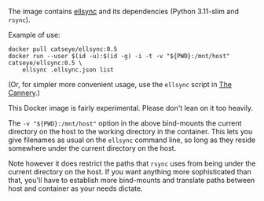 The image contains [ellsync](https://catseye.tc/node/ellsync) and its dependencies (Python 3.11-slim and `rsync`).

Example of use:

    docker pull catseye/ellsync:0.5
    docker run --user $(id -u):$(id -g) -i -t -v "${PWD}:/mnt/host" catseye/ellsync:0.5 \
        ellsync .ellsync.json list

(Or, for simpler more convenient usage, use the `ellsync` script in [The Cannery](https://git.catseye.tc/The-Cannery/).)

This Docker image is fairly experimental. Please don't lean on it too heavily.

The `-v "${PWD}:/mnt/host"` option in the above bind-mounts the current directory on the host to the working directory in the container.  This lets you give filenames as usual on the `ellsync` command line, so long as they reside somewhere under the current directory on the host.

Note however it does restrict the paths that `rsync` uses from being under the current directory on the host.  If you want anything more sophisticated than that, you'll have to establish more bind-mounts and translate paths between host and container as your needs dictate.
